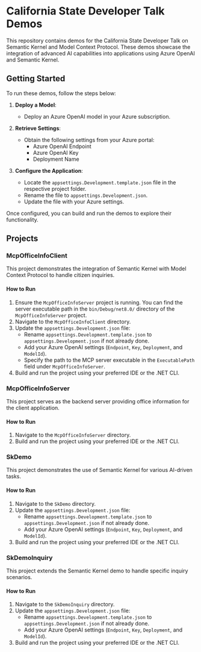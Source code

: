 # California State Developer Talk Demos

This repository contains demos for the California State Developer Talk on Semantic Kernel and Model Context Protocol. These demos showcase the integration of advanced AI capabilities into applications using Azure OpenAI and Semantic Kernel.

## Getting Started

To run these demos, follow the steps below:

1. **Deploy a Model**:
   - Deploy an Azure OpenAI model in your Azure subscription.

2. **Retrieve Settings**:
   - Obtain the following settings from your Azure portal:
     - Azure OpenAI Endpoint
     - Azure OpenAI Key
     - Deployment Name

3. **Configure the Application**:
   - Locate the `appsettings.Development.template.json` file in the respective project folder.
   - Rename the file to `appsettings.Development.json`.
   - Update the file with your Azure settings.

Once configured, you can build and run the demos to explore their functionality.

## Projects

### McpOfficeInfoClient

This project demonstrates the integration of Semantic Kernel with Model Context Protocol to handle citizen inquiries.

#### How to Run
1. Ensure the `McpOfficeInfoServer` project is running. You can find the server executable path in the `bin/Debug/net8.0/` directory of the `McpOfficeInfoServer` project.
2. Navigate to the `McpOfficeInfoClient` directory.
3. Update the `appsettings.Development.json` file:
   - Rename `appsettings.Development.template.json` to `appsettings.Development.json` if not already done.
   - Add your Azure OpenAI settings (`Endpoint`, `Key`, `Deployment`, and `ModelId`).
   - Specify the path to the MCP server executable in the `ExecutablePath` field under `McpOfficeInfoServer`.
4. Build and run the project using your preferred IDE or the .NET CLI.

### McpOfficeInfoServer

This project serves as the backend server providing office information for the client application.

#### How to Run
1. Navigate to the `McpOfficeInfoServer` directory.
2. Build and run the project using your preferred IDE or the .NET CLI.

### SkDemo

This project demonstrates the use of Semantic Kernel for various AI-driven tasks.

#### How to Run
1. Navigate to the `SkDemo` directory.
2. Update the `appsettings.Development.json` file:
   - Rename `appsettings.Development.template.json` to `appsettings.Development.json` if not already done.
   - Add your Azure OpenAI settings (`Endpoint`, `Key`, `Deployment`, and `ModelId`).
3. Build and run the project using your preferred IDE or the .NET CLI.

### SkDemoInquiry

This project extends the Semantic Kernel demo to handle specific inquiry scenarios.

#### How to Run
1. Navigate to the `SkDemoInquiry` directory.
2. Update the `appsettings.Development.json` file:
   - Rename `appsettings.Development.template.json` to `appsettings.Development.json` if not already done.
   - Add your Azure OpenAI settings (`Endpoint`, `Key`, `Deployment`, and `ModelId`).
3. Build and run the project using your preferred IDE or the .NET CLI.